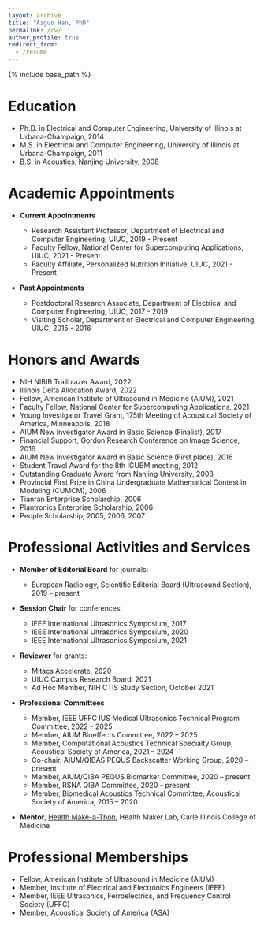 ```yaml
---
layout: archive
title: "Aiguo Han, PhD"
permalink: /cv/
author_profile: true
redirect_from:
  - /resume
---
```


{% include base_path %}

Education
======
* Ph.D. in Electrical and Computer Engineering, University of Illinois at Urbana-Champaign, 2014
* M.S. in Electrical and Computer Engineering, University of Illinois at Urbana-Champaign, 2011
* B.S. in Acoustics, Nanjing University, 2008

Academic Appointments
======
- **Current Appointments**
  * Research Assistant Professor, Department of Electrical and Computer Engineering, UIUC, 2019 - Present
  * Faculty Fellow, National Center for Supercomputing Applications, UIUC, 2021 - Present
  * Faculty Affiliate, Personalized Nutrition Initiative, UIUC, 2021 - Present

- **Past Appointments**
  * Postdoctoral Research Associate, Department of Electrical and Computer Engineering, UIUC, 2017 - 2019
  * Visiting Scholar, Department of Electrical and Computer Engineering, UIUC, 2015 - 2016

Honors and Awards
======
* NIH NIBIB Trailblazer Award, 2022
* Illinois Delta Allocation Award, 2022
* Fellow, American Institute of Ultrasound in Medicine (AIUM), 2021
* Faculty Fellow, National Center for Supercomputing Applications, 2021
* Young Investigator Travel Grant, 175th Meeting of Acoustical Society of America, Minneapolis, 2018
* AIUM New Investigator Award in Basic Science (Finalist), 2017
* Financial Support, Gordon Research Conference on Image Science, 2016
* AIUM New Investigator Award in Basic Science (First place), 2016
* Student Travel Award for the 8th ICUBM meeting, 2012
* Outstanding Graduate Award from Nanjing University, 2008
* Provincial First Prize in China Undergraduate Mathematical Contest in Modeling (CUMCM), 2006
* Tianran Enterprise Scholarship, 2006
* Plantronics Enterprise Scholarship, 2006
* People Scholarship, 2005, 2006, 2007

Professional Activities and Services
======
- **Member of Editorial Board** for journals:
  * European Radiology, Scientific Editorial Board (Ultrasound Section), 2019 – present

- **Session Chair** for conferences:
  * IEEE International Ultrasonics Symposium, 2017
  * IEEE International Ultrasonics Symposium, 2020
  * IEEE International Ultrasonics Symposium, 2021

- **Reviewer** for grants:
  * Mitacs Accelerate, 2020
  * UIUC Campus Research Board, 2021
  * Ad Hoc Member, NIH CTIS Study Section, October 2021

- **Professional Committees**
  * Member, IEEE UFFC IUS Medical Ultrasonics Technical Program Committee, 2022 – 2025
  * Member, AIUM Bioeffects Committee, 2022 – 2025
  * Member, Computational Acoustics Technical Specialty Group, Acoustical Society of America, 2021 – 2024
  * Co-chair, AIUM/QIBAS PEQUS Backscatter Working Group, 2020 – present
  * Member, AIUM/QIBA PEQUS Biomarker Committee, 2020 – present
  * Member, RSNA QIBA Committee, 2020 – present
  * Member, Biomedical Acoustics Technical Committee, Acoustical Society of America, 2015 – 2020

- **Mentor**, [Health Make-a-Thon](https://healthmakerlab.medicine.illinois.edu/competition/), Health Maker Lab, Carle Illinois College of Medicine

Professional Memberships
======
* Fellow, American Institute of Ultrasound in Medicine (AIUM) 
* Member, Institute of Electrical and Electronics Engineers (IEEE) 
* Member, IEEE Ultrasonics, Ferroelectrics, and Frequency Control Society (UFFC) 
* Member, Acoustical Society of America (ASA) 
